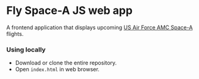 # Fly Space-A JS web app

A frontend application that displays upcoming [US Air Force AMC Space-A](http://www.amc.af.mil/Home/AMC-Travel-Site/) flights.

### Using locally

- Download or clone the entire repository.
- Open `index.html` in web browser.

